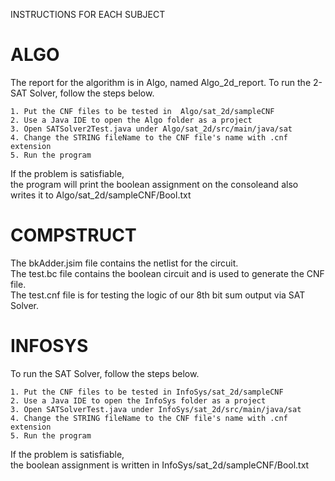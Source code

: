 INSTRUCTIONS FOR EACH SUBJECT

ALGO
=====
The report for the algorithm is in Algo, named Algo_2d_report.
To run the 2-SAT Solver, follow the steps below.
```
1. Put the CNF files to be tested in  Algo/sat_2d/sampleCNF
2. Use a Java IDE to open the Algo folder as a project
3. Open SATSolver2Test.java under Algo/sat_2d/src/main/java/sat
4. Change the STRING fileName to the CNF file's name with .cnf extension
5. Run the program
```
If the problem is satisfiable, <br/>
the program will print the boolean assignment on the consoleand also writes it to Algo/sat_2d/sampleCNF/<fileName>Bool.txt


COMPSTRUCT
===========
The bkAdder.jsim file contains the netlist for the circuit. <br/>
The test.bc file contains the boolean circuit and is used to generate the CNF file. <br/>
The test.cnf file is for testing the logic of our 8th bit sum output via SAT Solver.


INFOSYS
========
To run the SAT Solver, follow the steps below.
```
1. Put the CNF files to be tested in InfoSys/sat_2d/sampleCNF
2. Use a Java IDE to open the InfoSys folder as a project
3. Open SATSolverTest.java under InfoSys/sat_2d/src/main/java/sat
4. Change the STRING fileName to the CNF file's name with .cnf extension
5. Run the program
```
If the problem is satisfiable, <br/>
the boolean assignment is written in InfoSys/sat_2d/sampleCNF/<fileName>Bool.txt
